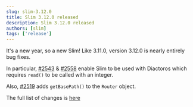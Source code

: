 ```yaml
---
slug: slim-3.12.0
title: Slim 3.12.0 released
description: Slim 3.12.0 released
authors: [slim]
tags: ['release']
---
```


It's a new year, so a new Slim! Like 3.11.0, version 3.12.0 is nearly entirely bug fixes.


<!-- truncate -->


In particular, [#2543](https://github.com/slimphp/Slim/pull/2543) & [#2558](https://github.com/slimphp/Slim/pull/2558) enable Slim to be used with Diactoros which requires `read()` to be called with an integer.

Also, [#2519](https://github.com/slimphp/Slim/pull/2519) adds `getBasePath()` to the `Router` object.

The full list of changes is [here](https://github.com/slimphp/Slim/issues?q=milestone%3A3.12.0+is%3Aclosed)